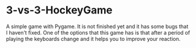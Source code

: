 # 3-vs-3-HockeyGame
A simple game with Pygame. It is not finished yet and it has some bugs that I haven't fixed.
One of the options that this game has is that after a period of playing the keyboards change and it helps you to improve your reaction.
